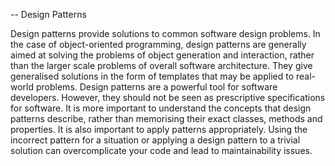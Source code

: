   -- Design Patterns
  
Design patterns provide solutions to common software design problems.
 In the case of object-oriented programming, design patterns are generally aimed at solving the problems of object generation and interaction, rather than the larger scale problems of overall software architecture. 
They give generalised solutions in the form of templates that may be applied to real-world problems.
Design patterns are a powerful tool for software developers. However, they should not be seen as prescriptive specifications for software. 
It is more important to understand the concepts that design patterns describe, rather than memorising their exact classes, methods and properties. It is also important to apply patterns appropriately. 
Using the incorrect pattern for a situation or applying a design pattern to a trivial solution can overcomplicate your code and lead to maintainability issues.
